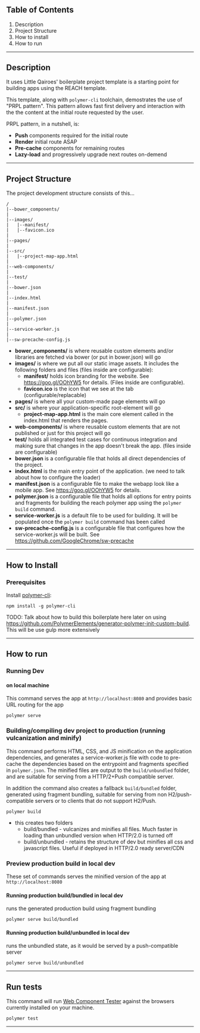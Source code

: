 # 

## Table of Contents

1. Description
2. Project Structure
3. How to install
4. How to run


--------------------------------------------------------------------------------------------

## Description



It uses Little Qairoes' boilerplate project template is a starting point for building apps using the REACH
template. 

This template, along with `polymer-cli` toolchain, demostrates the use of
"PRPL pattern". This pattern allows fast first delivery and interaction with the 
the content at the initial route requested by the user.

PRPL pattern, in a nutshell, is:
* **Push** components required for the initial route
* **Render** initial route ASAP
* **Pre-cache** components for remaining routes
* **Lazy-load** and progressively upgrade next routes on-demend


--------------------------------------------------------------------------------------------

## Project Structure

The project development structure consists of this...

```
/
|--bower_components/
|
|--images/
|   |--manifest/
|   |--favicon.ico
|
|--pages/
|
|--src/
|   |--project-map-app.html
|
|--web-components/
|
|--test/
|
|--bower.json
|
|--index.html
|
|--manifest.json
|
|--polymer.json
|
|--service-worker.js
|
|--sw-precache-config.js

```

* **bower_components/** is where reusable custom elements and/or libraries
    are fetched via bower (or put in bower.json) will go
* **images/** is where we put all our static image assets. It includes the following
    folders and files (files inside are configurable): 
    * **manifest/** holds icon branding for the website. See 
        https://goo.gl/OOhYW5 for details. (Files inside are configurable).
    * **favicon.ico** is the icon that we see at the tab (configurable/replacable)
* **pages/** is where all your custom-made page elements will go
* **src/** is where your application-specific root-element will go
    * **project-map-app.html** is the main core element called in the index.html that
        renders the pages.
* **web-components/** is where reusable custom elements that are not published or just for this project will go
* **test/** holds all integrated test cases for continuous integration and making sure
    that changes in the app doesn't break the app. (files inside are configurable)
* **bower.json** is a configurable file that holds all direct dependencies of the
    project.
* **index.html** is the main entry point of the application.
    (we need to talk about how to configure the loader)
* **manifest.json** is a configurable file to make the webapp look like a mobile app.
    See https://goo.gl/OOhYW5 for details.
* **polymer.json** is a configurable file that holds all options for entry points
    and fragments for building the reach polymer app using the `polymer build` command.
* **service-worker.js** is a default file to be used for building. It will be populated
    once the `polymer build` command has been called
* **sw-precache-config.js** is a configurable file that configures how the service-worker.js
    will be built. See https://github.com/GoogleChrome/sw-precache


--------------------------------------------------------------------------------------------

## How to Install

### Prerequisites



Install [polymer-cli](https://github.com/Polymer/polymer-cli):

    npm install -g polymer-cli

TODO: Talk about how to build this boilerplate here later on using 
https://github.com/PolymerElements/generator-polymer-init-custom-build. This will
be use gulp more extensively


--------------------------------------------------------------------------------------------

## How to run

### Running Dev

#### on local machine
This command serves the app at `http://localhost:8080` and provides basic URL
routing for the app

    polymer serve


### Building/compiling dev project to production (running vulcanization and minify)
This command performs HTML, CSS, and JS minification on the application
dependencies, and generates a service-worker.js file with code to pre-cache the
dependencies based on the entrypoint and fragments specified in `polymer.json`.
The minified files are output to the `build/unbundled` folder, and are suitable
for serving from a HTTP/2+Push compatible server.

In addition the command also creates a fallback `build/bundled` folder,
generated using fragment bundling, suitable for serving from non
H2/push-compatible servers or to clients that do not support H2/Push.

    polymer build

- this creates two folders
    - build/bundled - vulcanizes and minifies all files. Much faster in loading
        than unbundled version when HTTP/2.0 is turned off
    - build/unbundled - retains the structure of dev but minifies all css and 
        javascript files. Useful if deployed in HTTP/2.0 ready server/CDN

### Preview production build in local dev

These set of commands serves the minified version of the app at `http://localhost:8080`

#### Running production build/bundled in local dev
runs the generated production build using fragment bundling

    polymer serve build/bundled


#### Running production build/unbundled in local dev
runs the unbundled state, as it would be served by a push-compatible server

    polymer serve build/unbundled


--------------------------------------------------------------------------------------------

## Run tests

This command will run
[Web Component Tester](https://github.com/Polymer/web-component-tester) against the
browsers currently installed on your machine.

    polymer test
    
    
--------------------------------------------------------------------------------------------
